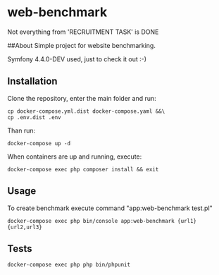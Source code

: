 # web-benchmark
Not everything from 'RECRUITMENT TASK' is DONE  


##About
Simple project for website benchmarking.

Symfony 4.4.0-DEV used, just to check it out :-)

## Installation

Clone the repository, enter the main folder and run:

```
cp docker-compose.yml.dist docker-compose.yaml &&\
cp .env.dist .env
```

Than run:
```
docker-compose up -d
```
When containers are up and running, execute:

```
docker-compose exec php composer install && exit
```

## Usage
To create benchmark execute command "app:web-benchmark test.pl"
```
docker-compose exec php bin/console app:web-benchmark {url1} {url2,url3}
```

## Tests
```
docker-compose exec php php bin/phpunit
``` 